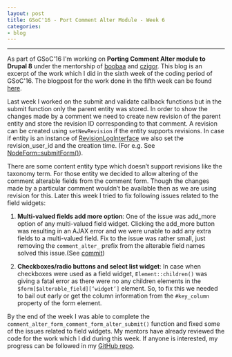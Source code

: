 ```yaml
---
layout: post
title: GSoC'16 - Port Comment Alter Module - Week 6
categories:
- blog
---
```


---

As part of GSoC'16 I'm working on **Porting Comment Alter module to Drupal 8** under the mentorship of [boobaa][] and [czigor][]. This blog is an excerpt of the work which I did in the sixth week of the coding period of GSoC'16. The blogpost for the work done in the fifth week can be found [here][previous_blog].

Last week I worked on the submit and validate callback functions but in the submit function only the parent entity was stored. In order to show the changes made by a comment we need to create new revision of the parent entity and store the revision ID corresponding to that comment. A revision can be created using `setNewRevision` if the entity supports revisions. In case if entity is an instance of [RevisionLogInterface][1] we also set the revision_user_id and the creation time. (For e.g. See [NodeForm::submitForm()][2]).

There are some content entity type which doesn’t support revisions like the taxonomy term. For those entity we decided to allow altering of the comment alterable fields from the comment form. Though the changes made by a particular comment wouldn’t be available then as we are using revision for this.
Later this week I tried to fix following issues related to the field widgets:

1. **Multi-valued fields add more option**: One of the issue was add_more option of any multi-valued field widget. Clicking the add_more button was resulting in an AJAX error and we were unable to add any extra fields to a multi-valued field. Fix to the issue was rather small, just removing the `comment_alter_` prefix from the alterable field names solved this issue.(See [commit][3])

2. **Checkboxes/radio buttons and select list widget**: In case when checkboxes were used as a field widget, `Element::children()` was giving a fatal error as there were no any children elements in the `$form[$alterable_field][‘widget’]` element. So, to fix this we needed to bail out early or get the column information from the `#key_column` property of the form element.

By the end of the week I was able to complete the `comment_alter_form_comment_form_alter_submit()` function and fixed some of the issues related to field widgets. My mentors have already reviewed the code for the work which I did during this week. If anyone is interested, my progress can be followed in my [GitHub repo][github_repo].

[boobaa]:https://www.drupal.org/u/boobaa
[czigor]:https://www.drupal.org/u/czigor
[github_repo]:https://github.com/anchal29/comment_alter
[previous_blog]:../../06/28/GSoC-16-Port-Comment-Alter-Module-Week-5.html
[1]:https://api.drupal.org/api/drupal/core!lib!Drupal!Core!Entity!RevisionableInterface.php/function/RevisionableInterface%3A%3AsetNewRevision/8.2.x
[2]:https://api.drupal.org/api/drupal/core%21modules%21node%21src%21NodeForm.php/function/NodeForm%3A%3AsubmitForm/8.2.x
[3]:https://github.com/anchal29/comment_alter/commit/f0965b87b3ea7fbfdfff7b69510107e0dba3a6b7
